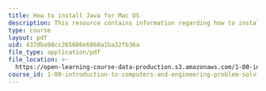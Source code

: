 ```yaml
---
title: How to install Java for Mac OS
description: This resource contains information regarding how to install java for Mac OS.
type: course
layout: pdf
uid: 437dba98cc265606e6860a1ba32fb36a
file_type: application/pdf
file_location: >-
  https://open-learning-course-data-production.s3.amazonaws.com/1-00-introduction-to-computers-and-engineering-problem-solving-spring-2012/437dba98cc265606e6860a1ba32fb36a_MIT1_00S12_Ins_Java_Mac.pdf
course_id: 1-00-introduction-to-computers-and-engineering-problem-solving-spring-2012
---
```


